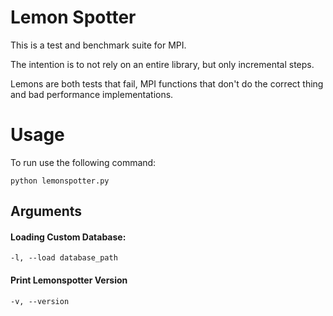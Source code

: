 # Lemon Spotter
This is a test and benchmark suite for MPI.

The intention is to not rely on an entire library, but only incremental steps.

Lemons are both tests that fail, MPI functions that don't do the correct thing and 
bad performance implementations.


# Usage 

To run use the following command: 
```
python lemonspotter.py
```

## Arguments

#### Loading Custom Database:
```-l, --load database_path```

#### Print Lemonspotter Version
```-v, --version```


